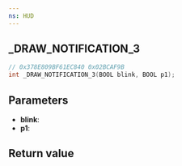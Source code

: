 ```yaml
---
ns: HUD
---
```

## _DRAW_NOTIFICATION_3

```c
// 0x378E809BF61EC840 0x02BCAF9B
int _DRAW_NOTIFICATION_3(BOOL blink, BOOL p1);
```


## Parameters
* **blink**: 
* **p1**: 

## Return value
